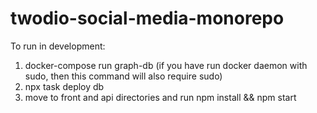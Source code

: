 # twodio-social-media-monorepo

To run in development:
1. docker-compose run graph-db (if you have run docker daemon with sudo, then this command will also require sudo)
2. npx task deploy db
3. move to front and api directories and run npm install && npm start
